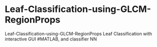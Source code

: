 # Leaf-Classification-using-GLCM-RegionProps
Leaf-Classification-using-GLCM-RegionProps Leaf Classification with interactive GUI #MATLAB, and classifier NN
